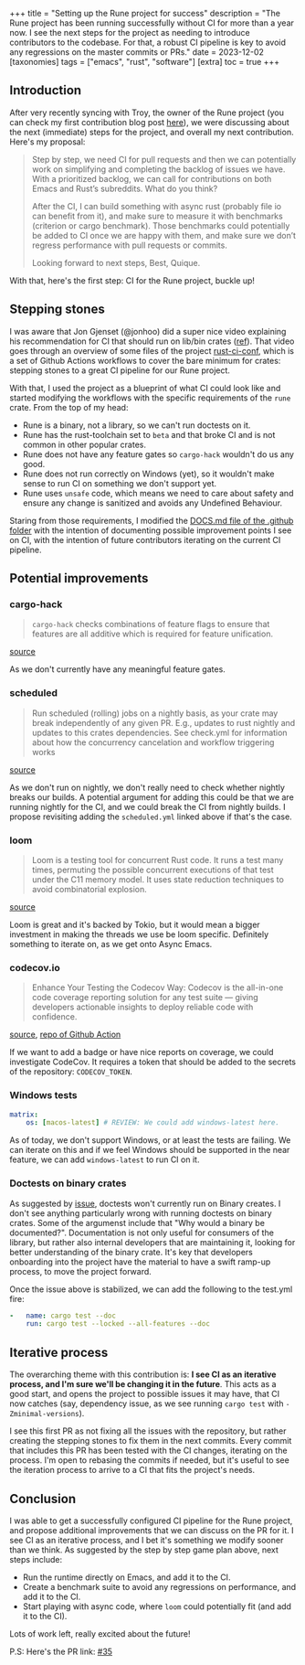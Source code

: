 +++
title = "Setting up the Rune project for success"
description = "The Rune project has been running successfully without CI for more than a year now. I see the next steps for the project as needing to introduce contributors to the codebase. For that, a robust CI pipeline is key to avoid any regressions on the master commits or PRs."
date = 2023-12-02
[taxonomies]
tags = ["emacs", "rust", "software"]
[extra]
toc = true
+++

## Introduction

After very recently syncing with Troy, the owner of the Rune project (you can check my first contribution blog post [here](@/blog/bye-lazy-static-welcome-once-cell.md)), we were discussing about the next (immediate) steps for the project, and overall my next contribution. Here's my proposal:

> Step by step, we need CI for pull requests and then we can potentially work on simplifying and completing the backlog of issues we have. With a prioritized backlog, we can call for contributions on both Emacs and Rust’s subreddits. What do you think?
> 
> After the CI, I can build something with async rust (probably file io can benefit from it), and make sure to measure it with benchmarks (criterion or cargo benchmark). Those benchmarks could potentially be added to CI once we are happy with them, and make sure we don’t regress performance with pull requests or commits.
> 
> Looking forward to next steps,
> Best,
> Quique.

With that, here's the first step: CI for the Rune project, buckle up!

## Stepping stones

I was aware that Jon Gjenset (@jonhoo) did a super nice video explaining his recommendation for CI that should run on lib/bin crates ([ref](https://www.youtube.com/watch?v=xUH-4y92jPg&t=491s)). That video goes through an overview of some files of the project [rust-ci-conf](https://github.com/jonhoo/rust-ci-conf/), which is a set of Github Actions workflows to cover the bare minimum for crates: stepping stones to a great CI pipeline for our Rune project.

With that, I used the project as a blueprint of what CI could look like and started modifying the workflows with the specific requirements of the `rune` crate. From the top of my head:

-   Rune is a binary, not a library, so we can't run doctests on it.
-   Rune has the rust-toolchain set to `beta` and that broke CI and is not common in other popular crates.
-   Rune does not have any feature gates so `cargo-hack` wouldn't do us any good.
-   Rune does not run correctly on Windows (yet), so it wouldn't make sense to run CI on something we don't support yet.
-   Rune uses `unsafe` code, which means we need to care about safety and ensure any change is sanitized and avoids any Undefined Behaviour.

Staring from those requirements, I modified the [DOCS.md file of the .github folder](https://github.com/Qkessler/rune/blob/master/.github/DOCS.md?plain=1#L1) with the intention of documenting possible improvement points I see on CI, with the intention of future contributors iterating on the current CI pipeline.

## Potential improvements

### cargo-hack
> `cargo-hack` checks combinations of feature flags to ensure that features are all additive which is required for feature unification.

[source](https://github.com/jonhoo/rust-ci-conf/blob/main/.github/workflows/check.yml#L77)

As we don't currently have any meaningful feature gates.

### scheduled
> Run scheduled (rolling) jobs on a nightly basis, as your crate may break independently of any given PR. E.g., updates to rust nightly and updates to this crates dependencies. See check.yml for information about how the concurrency cancelation and workflow triggering works

[source](https://github.com/jonhoo/rust-ci-conf/blob/main/.github/workflows/scheduled.yml#L1)

As we don't run on nightly, we don't really need to check whether nightly breaks our builds. A potential argument for adding this could be that we are running nightly for the CI, and we could break the CI from nightly builds. I propose revisiting adding the `scheduled.yml` linked above if that's the case.

### loom
> Loom is a testing tool for concurrent Rust code. It runs a test many times, permuting the possible concurrent executions of that test under the C11 memory model. It uses state reduction techniques to avoid combinatorial explosion.

[source](<https://crates.io/crates/loom>)

Loom is great and it's backed by Tokio, but it would mean a bigger investment in making the threads we use be loom specific. Definitely something to iterate on, as we get onto Async Emacs.

### codecov.io
> Enhance Your Testing the Codecov Way: Codecov is the all-in-one code coverage reporting solution for any test suite — giving developers actionable insights to deploy reliable code with confidence.

[source](<https://about.codecov.io>), [repo of Github Action](<https://github.com/codecov/codecov-action>)

If we want to add a badge or have nice reports on coverage, we could investigate CodeCov. It requires a token that should be added to the secrets of the repository: `CODECOV_TOKEN`.

### Windows tests
```yaml
matrix:
    os: [macos-latest] # REVIEW: We could add windows-latest here.
```

As of today, we don't support Windows, or at least the tests are failing. We can iterate on this and if we feel Windows should be supported in the near feature, we can add `windows-latest` to run CI on it.

### Doctests on binary crates

As suggested by [issue](https://github.com/rust-lang/rust/issues/50784), doctests won't currently run on Binary creates. I don't see anything particularly wrong with running doctests on binary crates. Some of the argumenst include that "Why would a binary be documented?". Documentation is not only useful for consumers of the library, but rather also internal developers that are maintaining it, looking for better understanding of the binary crate. It's key that developers onboarding into the project have the material to have a swift ramp-up process, to move the project forward. 

Once the issue above is stabilized, we can add the following to the test.yml fire:

```yaml
-   name: cargo test --doc
    run: cargo test --locked --all-features --doc
```

## Iterative process

The overarching theme with this contribution is: **I see CI as an iterative process, and I'm sure we'll be changing it in the future**. This acts as a good start, and opens the project to possible issues it may have, that CI now catches (say, dependency issue, as we see running `cargo test` with `-Zminimal-versions`).

I see this first PR as not fixing all the issues with the repository, but rather creating the stepping stones to fix them in the next commits. Every commit that includes this PR has been tested with the CI changes, iterating on the process. I'm open to rebasing the commits if needed, but it's useful to see the iteration process to arrive to a CI that fits the project's needs.

## Conclusion

I was able to get a successfully configured CI pipeline for the Rune project, and propose additional improvements that we can discuss on the PR for it. I see CI as an iterative process, and I bet it's something we modify sooner than we think. As suggested by the step by step game plan above, next steps include:

-   Run the runtime directly on Emacs, and add it to the CI.
-   Create a benchmark suite to avoid any regressions on performance, and add it to the CI.
-   Start playing with async code, where `loom` could potentially fit (and add it to the CI).

Lots of work left, really excited about the future!

P.S: Here's the PR link: [#35](https://github.com/CeleritasCelery/rune/pull/35)
